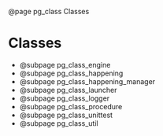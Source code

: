 ﻿@page pg_class Classes

# Classes

- @subpage pg_class_engine
- @subpage pg_class_happening
- @subpage pg_class_happening_manager
- @subpage pg_class_launcher
- @subpage pg_class_logger
- @subpage pg_class_procedure
- @subpage pg_class_unittest
- @subpage pg_class_util
